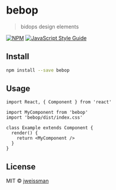 # bebop

> bidops design elements

[![NPM](https://img.shields.io/npm/v/bebop.svg)](https://www.npmjs.com/package/bebop) [![JavaScript Style Guide](https://img.shields.io/badge/code_style-standard-brightgreen.svg)](https://standardjs.com)

## Install

```bash
npm install --save bebop
```

## Usage

```tsx
import React, { Component } from 'react'

import MyComponent from 'bebop'
import 'bebop/dist/index.css'

class Example extends Component {
  render() {
    return <MyComponent />
  }
}
```

## License

MIT © [jweissman](https://github.com/jweissman)
